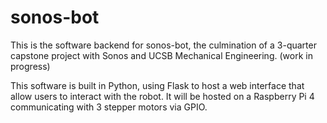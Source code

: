 # sonos-bot
This is the software backend for sonos-bot, the culmination of a 3-quarter capstone project with Sonos and UCSB Mechanical Engineering. (work in progress)

This software is built in Python, using Flask to host a web interface that allow users to interact with the robot. It will be hosted on a Raspberry Pi 4 communicating with 3 stepper motors via GPIO.
